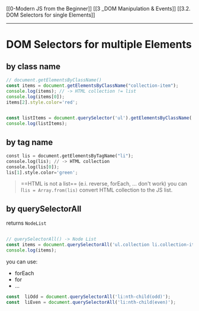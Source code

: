 [[0-Modern JS from the Beginner]]
[[3 _DOM Manipulation & Events]]
[[3.2. DOM Selectors for single Elements]]

---

# DOM Selectors for multiple Elements

## by class name
```js
// document.getElementsByClassName()
const items = document.getElementsByClassName("collection-item");
console.log(items); // -> HTML collection != list
console.log(items[0]);
items[2].style.color='red';


const listItems = document.querySelector('ul').getElementsByClassName('collection-item');
console.log(listItems);
```
## by tag name
```py
const lis = document.getElementsByTagName("li");
console.log(lis); // -> HTML collection
console.log(lis[0]);
lis[1].style.color='green';

```

> ==HTML is not a list== (e.i. reverse, forEach, ... don't work)
> you can l`lis = Array.from(lis)` convert HTML collection to the JS list.


## by querySelectorAll
returns `NodeList`
```js

// querySelectorAll() -> Node List
const items = document.querySelectorAll('ul.collection li.collection-item');
console.log(items);
```
you can use:
- forEach
- for
- ...

```js
const  liOdd = document.querySelectorAll('li:nth-child(odd)');
const  liEven = document.querySelectorAll('li:nth-child(even)');





```

